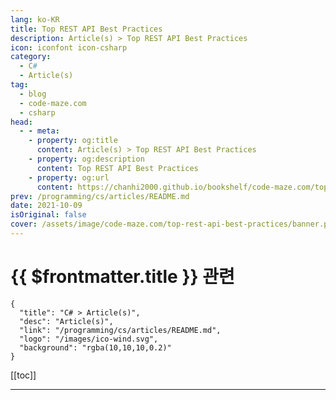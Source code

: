 ```yaml
---
lang: ko-KR
title: Top REST API Best Practices
description: Article(s) > Top REST API Best Practices
icon: iconfont icon-csharp
category: 
  - C#
  - Article(s)
tag: 
  - blog
  - code-maze.com
  - csharp
head:  
  - - meta:
    - property: og:title
      content: Article(s) > Top REST API Best Practices
    - property: og:description
      content: Top REST API Best Practices
    - property: og:url
      content: https://chanhi2000.github.io/bookshelf/code-maze.com/top-rest-api-best-practices.html
prev: /programming/cs/articles/README.md
date: 2021-10-09
isOriginal: false
cover: /assets/image/code-maze.com/top-rest-api-best-practices/banner.png
---
```


# {{ $frontmatter.title }} 관련

```component VPCard
{
  "title": "C# > Article(s)",
  "desc": "Article(s)",
  "link": "/programming/cs/articles/README.md",
  "logo": "/images/ico-wind.svg",
  "background": "rgba(10,10,10,0.2)"
}
```

[[toc]]

---

<SiteInfo
  name="Top REST API Best Practices"
  desc="In this post, we will learn what REST really is and how to design your API using some of the REST API best practices compiled in one place."
  url="https://code-maze.com/top-rest-api-best-practices/"
  logo="/assets/image/code-maze.com/favicon.png"
  preview="/assets/image/code-maze.com/top-rest-api-best-practices/banner.png"/>

<!-- TODO: 작성 -->
